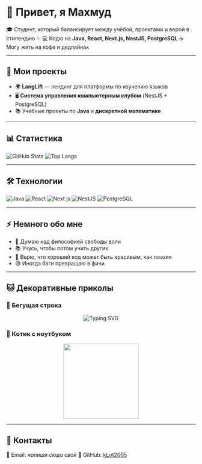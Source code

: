 # 👋 Привет, я Махмуд

🎓 Студент, который балансирует между учёбой, проектами и верой в стипендию ✨
💻 Кодю на **Java, React, Next.js, NestJS, PostgreSQL**
☕ Могу жить на кофе и дедлайнах

---

## 🚀 Мои проекты

* 🌍 **LangLift** — лендинг для платформы по изучению языков
* 🖥 **Система управления компьютерным клубом** (NestJS + PostgreSQL)
* 📚 Учебные проекты по **Java** и **дискретной математике**

---

## 📊 Статистика

![GitHub Stats](https://github-readme-stats.vercel.app/api?username=kLot2005\&show_icons=true\&theme=tokyonight)
![Top Langs](https://github-readme-stats.vercel.app/api/top-langs/?username=kLot2005\&layout=compact\&theme=tokyonight)

---

## 🛠 Технологии

![Java](https://img.shields.io/badge/Code-Java-orange)
![React](https://img.shields.io/badge/Frontend-React-blue)
![Next.js](https://img.shields.io/badge/Framework-Next.js-black)
![NestJS](https://img.shields.io/badge/Backend-NestJS-red)
![PostgreSQL](https://img.shields.io/badge/Database-PostgreSQL-blue)

---

## ⚡ Немного обо мне

* 🤔 Думаю над философией свободы воли
* 📚 Учусь, чтобы потом учить других
* 🤖 Верю, что хороший код может быть красивым, как поэзия
* 😅 Иногда баги превращаю в фичи

---

## 🐱 Декоративные приколы

### 🔹 Бегущая строка

<p align="center">
  <img src="https://readme-typing-svg.herokuapp.com?font=Fira+Code&size=22&duration=3000&pause=500&color=00F700&center=true&vCenter=true&width=500&lines=Привет!+Я+Махмуд+👋;Люблю+кодить+и+учиться+🚀;Верю+в+светлое+будущее+со+стипендией+✨" alt="Typing SVG" />
</p>

### 🔹 Котик с ноутбуком

<p align="center">
  <img src="https://media.giphy.com/media/3oriO0OEd9QIDdllqo/giphy.gif" width="200"/>
</p>

---

## 🔗 Контакты

📧 Email: *напиши сюда свой*
🐙 GitHub: [kLot2005](https://github.com/kLot2005)
